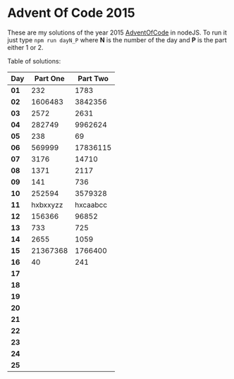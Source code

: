 # Advent Of Code 2015
These are my solutions of the year 2015 [AdventOfCode](https://adventofcode.com/2015) in nodeJS.
To run it just type `npm run dayN_P` where **N** is the number of the day and **P** is the part either 1 or 2.

Table of solutions:

| Day    | Part One | Part Two |
|--------|----------|----------|
| **01** | 232      | 1783     |
| **02** | 1606483  | 3842356  |
| **03** | 2572     | 2631     |
| **04** | 282749   | 9962624  |
| **05** | 238      | 69       |
| **06** | 569999   | 17836115 |
| **07** | 3176     | 14710    |
| **08** | 1371     | 2117     |
| **09** | 141      | 736      |
| **10** | 252594   | 3579328  |
| **11** | hxbxxyzz | hxcaabcc |
| **12** | 156366   | 96852    |
| **13** | 733      | 725      |
| **14** | 2655     | 1059     |
| **15** | 21367368 | 1766400  |
| **16** | 40       | 241      |
| **17** |          |          |
| **18** |          |          |
| **19** |          |          |
| **20** |          |          |
| **21** |          |          |
| **22** |          |          |
| **23** |          |          |
| **24** |          |          |
| **25** |          |          |
